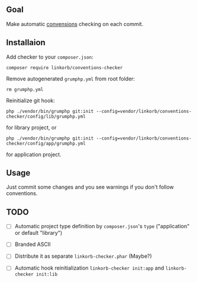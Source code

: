 ## Goal

Make automatic [convensions](CONVENTIONS.md) checking on each commit.

## Installaion

Add checker to your `composer.json`:

```
composer require linkorb/conventions-checker
```

Remove autogenerated `grumphp.yml` from root folder:

```
rm grumphp.yml
```

Reinitialize git hook:

```
php ./vendor/bin/grumphp git:init --config=vendor/linkorb/conventions-checker/config/lib/grumphp.yml
```

for library project, or

```
php ./vendor/bin/grumphp git:init --config=vendor/linkorb/conventions-checker/config/app/grumphp.yml
```

for application project.

## Usage

Just commit some changes and you see warnings if you don't follow conventions.

## TODO

- [ ] Automatic project type definition by `composer.json`'s `type` ("application" or default "library")
- [ ] Branded ASCII
- [ ] Distribute it as separate `linkorb-checker.phar` (Maybe?)
- [ ] Automatic hook reinitialization `linkorb-checker init:app` and `linkorb-checker init:lib`

